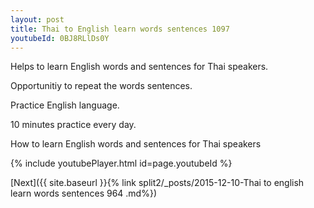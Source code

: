 ```yaml
---
layout: post
title: Thai to English learn words sentences 1097 
youtubeId: 0BJ8RLlDs0Y
---
```

 
 
Helps to learn English words and sentences for Thai speakers.

Opportunitiy to repeat the words sentences. 

Practice English language. 
 
10 minutes practice every day. 
 
How to learn English words and sentences for Thai speakers 
 
{% include youtubePlayer.html id=page.youtubeId %}
 
 
[Next]({{ site.baseurl }}{% link  split2/_posts/2015-12-10-Thai to english learn words sentences 964 .md%})
 
